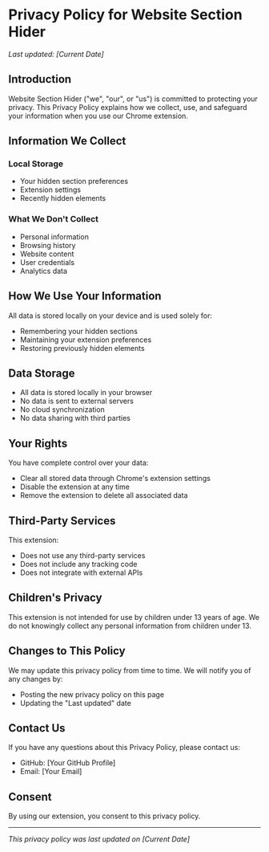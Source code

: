 # Privacy Policy for Website Section Hider

*Last updated: [Current Date]*

## Introduction

Website Section Hider ("we", "our", or "us") is committed to protecting your privacy. This Privacy Policy explains how we collect, use, and safeguard your information when you use our Chrome extension.

## Information We Collect

### Local Storage
- Your hidden section preferences
- Extension settings
- Recently hidden elements

### What We Don't Collect
- Personal information
- Browsing history
- Website content
- User credentials
- Analytics data

## How We Use Your Information

All data is stored locally on your device and is used solely for:
- Remembering your hidden sections
- Maintaining your extension preferences
- Restoring previously hidden elements

## Data Storage

- All data is stored locally in your browser
- No data is sent to external servers
- No cloud synchronization
- No data sharing with third parties

## Your Rights

You have complete control over your data:
- Clear all stored data through Chrome's extension settings
- Disable the extension at any time
- Remove the extension to delete all associated data

## Third-Party Services

This extension:
- Does not use any third-party services
- Does not include any tracking code
- Does not integrate with external APIs

## Children's Privacy

This extension is not intended for use by children under 13 years of age. We do not knowingly collect any personal information from children under 13.

## Changes to This Policy

We may update this privacy policy from time to time. We will notify you of any changes by:
- Posting the new privacy policy on this page
- Updating the "Last updated" date

## Contact Us

If you have any questions about this Privacy Policy, please contact us:
- GitHub: [Your GitHub Profile]
- Email: [Your Email]

## Consent

By using our extension, you consent to this privacy policy.

---

*This privacy policy was last updated on [Current Date]* 